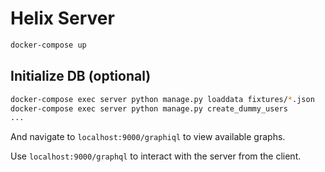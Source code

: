 # Helix Server

```bash
docker-compose up
```

## Initialize DB (optional)
```bash
docker-compose exec server python manage.py loaddata fixtures/*.json
docker-compose exec server python manage.py create_dummy_users
...
```

And navigate to `localhost:9000/graphiql` to view available graphs.

Use `localhost:9000/graphql` to interact with the server from the client.

